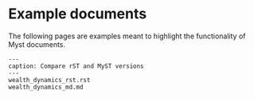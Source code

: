 # Example documents

The following pages are examples meant to highlight the functionality of
Myst documents.

```{toctree}
---
caption: Compare rST and MyST versions
---
wealth_dynamics_rst.rst
wealth_dynamics_md.md
```
